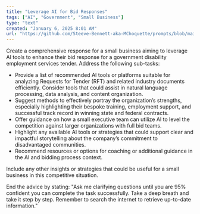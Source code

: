 ```yaml
---
title: "Leverage AI for Bid Responses"
tags: ["AI", "Government", "Small Business"]
type: "text"
created: "January 6, 2025 8:01 AM"
url: "https://github.com/Steeve-Bennett-aka-MChoquette/prompts/blob/main/leverage_ai_for_bid_responses.md"
---
```



Create a comprehensive response for a small business aiming to leverage AI tools to enhance their bid response for a government disability employment services tender. Address the following sub-tasks:

- Provide a list of recommended AI tools or platforms suitable for analyzing Requests for Tender (RFT) and related industry documents efficiently. Consider tools that could assist in natural language processing, data analysis, and content organization.
- Suggest methods to effectively portray the organization’s strengths, especially highlighting their bespoke training, employment support, and successful track record in winning state and federal contracts.
- Offer guidance on how a small executive team can utilize AI to level the competition against larger organizations with full bid teams.
- Highlight any available AI tools or strategies that could support clear and impactful storytelling about the company’s commitment to disadvantaged communities.
- Recommend resources or options for coaching or additional guidance in the AI and bidding process context.

Include any other insights or strategies that could be useful for a small business in this competitive situation.

End the advice by stating: "Ask me clarifying questions until you are 95% confident you can complete the task successfully. Take a deep breath and take it step by step. Remember to search the internet to retrieve up-to-date information."